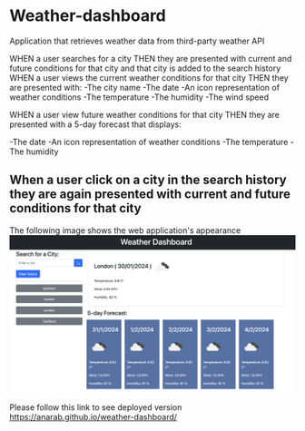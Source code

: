 # Weather-dashboard
Application that retrieves weather data from third-party weather API 

WHEN a user searches for a city 
THEN they are presented with current and future conditions for that city and that city is added to the search history
WHEN a user views the current weather conditions for that city 
THEN they are presented with:
-The city name
-The date
-An icon representation of weather conditions
-The temperature
-The humidity
-The wind speed

WHEN a user view future weather conditions for that city
THEN  they are presented with a 5-day forecast that displays:

-The date
-An icon representation of weather conditions
-The temperature
-The humidity


When a user click on a city in the search history they are again presented with current and future conditions for that city
------------------------------
The following  image shows the web application's appearance
![weather-dashboard.](assets/weather-dashboard-demo.png)

Please follow this link to see deployed version 
<https://anarab.github.io/weather-dashboard/>




